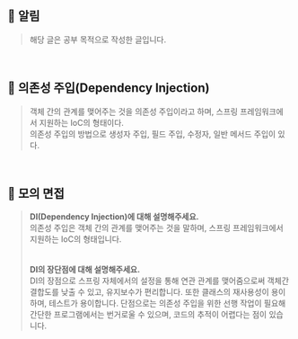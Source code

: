 ## **📌 알림**
> 해당 글은 공부 목적으로 작성한 글입니다.

<br>

## **📌 의존성 주입(Dependency Injection)**
> 객체 간의 관계를 맺어주는 것을 의존성 주입이라고 하며, 스프링 프레임워크에서 지원하는 IoC의 형태이다.  
> 의존성 주입의 방법으로 생성자 주입, 필드 주입, 수정자, 일반 메서드 주입이 있다.

<br>

## **📌 모의 면접**
> **DI(Dependency Injection)에 대해 설명해주세요.**  
> 의존성 주입은 객체 간의 관계를 맺어주는 것을 말하며, 스프링 프레임워크에서 지원하는 IoC의 형태입니다.  
> <br>  
> **DI의 장단점에 대해 설명해주세요.**  
> DI의 장점으로 스프링 자체에서의 설정을 통해 연관 관계를 맺어줌으로써 객체간 결합도를 낮출 수 있고, 유지보수가 편리합니다. 또한 클래스의 재사용성이 용이하며, 테스트가 용이합니다. 단점으로는 의존성 주입을 위한 선행 작업이 필요해 간단한 프로그램에서는 번거로울 수 있으며, 코드의 추적이 어렵다는 점이 있습니다.

